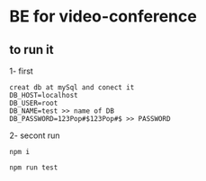 # BE for video-conference

## to run it
1- first 

    creat db at mySql and conect it 
    DB_HOST=localhost
    DB_USER=root
    DB_NAME=test >> name of DB
    DB_PASSWORD=123Pop#$123Pop#$ >> PASSWORD


2- secont run

    npm i

    npm run test